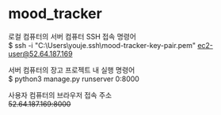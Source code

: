 # mood_tracker

로컬 컴퓨터의 서버 컴퓨터 SSH 접속 명령어<br/>
$ ssh -i "C:\Users\youje\.ssh\mood-tracker-key-pair.pem" ec2-user@52.64.187.169

서버 컴퓨터의 장고 프로젝트 내 실행 명령어<br/>
$ python3 manage.py runserver 0:8000

사용자 컴퓨터의 브라우저 접속 주소<br/>
~~52.64.187.169:8000~~
